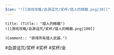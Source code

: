```yaml
---
Icon: "![[游戏攻略/血源诅咒/奖杯/猎人的精髓.png|30]]"
---
```

```ad-common-gold-trophy
title: (Title:: "猎人的精髓")
![[游戏攻略/血源诅咒/奖杯/猎人的精髓.png|100]]

(Comment:: "获得所有猎人武器.")
```

#血源诅咒/奖杯 #奖杯 #奖杯/金
